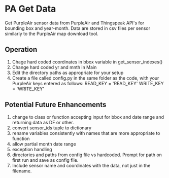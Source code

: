 # PA Get Data  
Get PurpleAir sensor data from PurpleAir and Thingspeak API's for bounding box and year-month.
Data are stored in csv files per sensor similarly to the PurpleAir map download tool.

## Operation  
1. Chage hard coded coordinates in bbox variable in get_sensor_indexes()
2. Change hard coded yr and mnth in Main
3. Edit the directory paths as appropriate for your setup
4. Create a file called config.py in the same folder as the code, with your PurpleAir keys entered as follows:
    READ_KEY = 'READ_KEY'
    WRITE_KEY = 'WRITE_KEY'

## Potential Future Enhancements
1. change to class or function accepting input for bbox and date range and returning data as DF or other.
2. convert sensor_ids tuple to dictionary
3. rename variables consistently with names that are more appropriate to function
4. allow partial month date range
5. exception handling
6. directories and paths from config file vs hardcoded. Prompt for path on first run and save as config file.
7. Include sensor name and coordinates with the data, not just in the filename.
